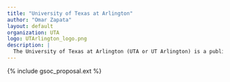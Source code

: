 ```yaml
---
title: "University of Texas at Arlington"
author: "Omar Zapata"
layout: default
organization: UTA
logo: UTArlington_logo.png
description: |
  The University of Texas at Arlington (UTA or UT Arlington) is a public research university located in Arlington, Texas, midway between Dallas and Fort Worth.
---
```


{% include gsoc_proposal.ext %}
